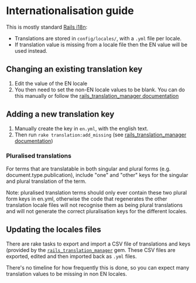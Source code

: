 # Internationalisation guide

This is mostly standard [Rails i18n](http://guides.rubyonrails.org/i18n.html):

- Translations are stored in `config/locales/`, with a `.yml` file per locale.
- If translation value is missing from a locale file then the EN value will be used instead.

## Changing an existing translation key

1. Edit the value of the EN locale
1. You then need to set the non-EN locale values to be blank. You can do this manually or follow the [rails_translation_manager documentation](https://github.com/alphagov/rails_translation_manager#i18n-tasks)

## Adding a new translation key

1. Manually create the key in `en.yml`, with the english text.
1. Then run `rake translation:add_missing` (see [rails_translation_manager documentation](https://github.com/alphagov/rails_translation_manager#rake-command-reference))

### Pluralised translations

For terms that are translatable in both singular and plural forms (e.g. document.type.publication), include "one" and "other"
keys for the singular and plural translation of the term.

Note: pluralised translation terms should only ever contain these two plural form keys in en.yml, otherwise the code that
regenerates the other translation locale files will not recognise them as being plural translations and will not generate
the correct pluralisation keys for the different locales.

## Updating the locales files

There are rake tasks to export and import a CSV file of translations and keys
(provided by the [`rails_translation_manager`](https://github.com/alphagov/rails_translation_manager)
gem. These CSV files are exported, edited and then imported back as `.yml` files.

There's no timeline for how frequently this is done, so you can expect many translation values to be missing in non EN locales.


